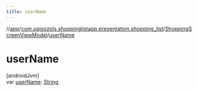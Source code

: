 ```yaml
---
title: userName
---
```

//[app](../../../index.html)/[com.ugisozols.shoppinglistapp.presentation.shopping_list](../index.html)/[ShoppingScreenViewModel](index.html)/[userName](user-name.html)



# userName



[androidJvm]\
var [userName](user-name.html): [String](https://kotlinlang.org/api/latest/jvm/stdlib/kotlin/-string/index.html)





